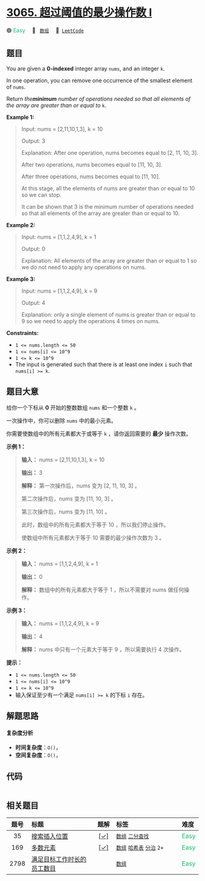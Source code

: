 # [3065. 超过阈值的最少操作数 I](https://leetcode.com/problems/minimum-operations-to-exceed-threshold-value-i)

🟢 <font color=#15bd66>Easy</font>&emsp; 🔖&ensp; [`数组`](/outline/tag/array.md)&emsp; 🔗&ensp;[`LeetCode`](https://leetcode.com/problems/minimum-operations-to-exceed-threshold-value-i)

## 题目

You are given a **0-indexed** integer array `nums`, and an integer `k`.

In one operation, you can remove one occurrence of the smallest element of
`nums`.

Return _the**minimum** number of operations needed so that all elements of the
array are greater than or equal to_ `k`.



**Example 1:**

> Input: nums = [2,11,10,1,3], k = 10
> 
> Output: 3
> 
> Explanation: After one operation, nums becomes equal to [2, 11, 10, 3].
> 
> After two operations, nums becomes equal to [11, 10, 3].
> 
> After three operations, nums becomes equal to [11, 10].
> 
> At this stage, all the elements of nums are greater than or equal to 10 so we can stop.
> 
> It can be shown that 3 is the minimum number of operations needed so that all elements of the array are greater than or equal to 10.

**Example 2:**

> Input: nums = [1,1,2,4,9], k = 1
> 
> Output: 0
> 
> Explanation: All elements of the array are greater than or equal to 1 so we do not need to apply any operations on nums.

**Example 3:**

> Input: nums = [1,1,2,4,9], k = 9
> 
> Output: 4
> 
> Explanation: only a single element of nums is greater than or equal to 9 so we need to apply the operations 4 times on nums.

**Constraints:**

  * `1 <= nums.length <= 50`
  * `1 <= nums[i] <= 10^9`
  * `1 <= k <= 10^9`
  * The input is generated such that there is at least one index `i` such that `nums[i] >= k`.


## 题目大意

给你一个下标从 **0**  开始的整数数组 `nums` 和一个整数 `k` 。

一次操作中，你可以删除 `nums` 中的最小元素。

你需要使数组中的所有元素都大于或等于 `k` ，请你返回需要的 **最少**  操作次数。



**示例 1：**

> 
> 
> 
> 
> 
> **输入：** nums = [2,11,10,1,3], k = 10
> 
> **输出：** 3
> 
> **解释：** 第一次操作后，nums 变为 [2, 11, 10, 3] 。
> 
> 第二次操作后，nums 变为 [11, 10, 3] 。
> 
> 第三次操作后，nums 变为 [11, 10] 。
> 
> 此时，数组中的所有元素都大于等于 10 ，所以我们停止操作。
> 
> 使数组中所有元素都大于等于 10 需要的最少操作次数为 3 。
> 
> 

**示例 2：**

> 
> 
> 
> 
> 
> **输入：** nums = [1,1,2,4,9], k = 1
> 
> **输出：** 0
> 
> **解释：** 数组中的所有元素都大于等于 1 ，所以不需要对 nums 做任何操作。

**示例 3：**

> 
> 
> 
> 
> 
> **输入：** nums = [1,1,2,4,9], k = 9
> 
> **输出：** 4
> 
> **解释：** nums 中只有一个元素大于等于 9 ，所以需要执行 4 次操作。
> 
> 



**提示：**

  * `1 <= nums.length <= 50`
  * `1 <= nums[i] <= 10^9`
  * `1 <= k <= 10^9`
  * 输入保证至少有一个满足 `nums[i] >= k` 的下标 `i` 存在。


## 解题思路

#### 复杂度分析

- **时间复杂度**：`O()`，
- **空间复杂度**：`O()`，

## 代码

```javascript

```

## 相关题目

<!-- prettier-ignore -->
| 题号 | 标题 | 题解 | 标签 | 难度 |
| :------: | :------ | :------: | :------ | :------ |
| 35 | [搜索插入位置](https://leetcode.com/problems/search-insert-position) | [[✓]](/problem/0035.md) |  [`数组`](/outline/tag/array.md) [`二分查找`](/outline/tag/binary-search.md) | <font color=#15bd66>Easy</font> |
| 169 | [多数元素](https://leetcode.com/problems/majority-element) | [[✓]](/problem/0169.md) |  [`数组`](/outline/tag/array.md) [`哈希表`](/outline/tag/hash-table.md) [`分治`](/outline/tag/divide-and-conquer.md) `2+` | <font color=#15bd66>Easy</font> |
| 2798 | [满足目标工作时长的员工数目](https://leetcode.com/problems/number-of-employees-who-met-the-target) |  |  [`数组`](/outline/tag/array.md) | <font color=#15bd66>Easy</font> |

<style>
.blue {
    background-color: #096dd9;
    padding: 0.25rem 0.5rem;
    margin: 0;
    font-size: 0.85em;
    border-radius: 3px;
    color: white;
    font-weight: 500;
}
table th:first-of-type { width: 10%; }
table th:nth-of-type(2) { width: 35%; }
table th:nth-of-type(3) { width: 10%; }
table th:nth-of-type(4) { width: 35%; }
table th:nth-of-type(5) { width: 10%; }
</style>
